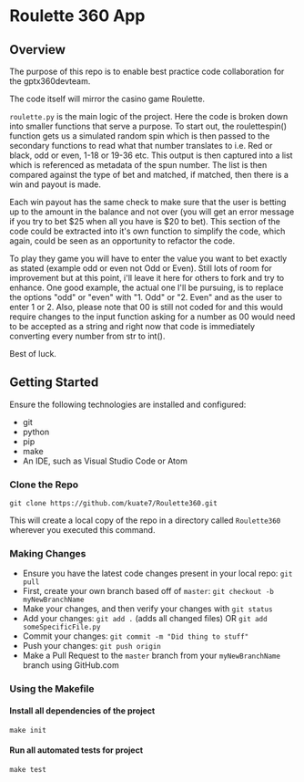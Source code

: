 # Roulette 360 App

## Overview
The purpose of this repo is to enable best practice code collaboration for the gptx360devteam.

The code itself will mirror the casino game Roulette.

`roulette.py` is the main logic of the project. Here the code is broken down into smaller functions that serve a purpose.  To start out, the roulettespin() function gets us a simulated random spin which is then passed to the secondary functions to read what that number translates to i.e. Red or black, odd or even, 1-18 or 19-36 etc.  This output is then captured into a list which is referenced as metadata of the spun number.  The list is then compared against the type of bet and matched, if matched, then there is a win and payout is made.

Each win payout has the same check to make sure that the user is betting up to the amount in the balance and not over (you will get an error message if you try to bet $25 when all you have is $20 to bet).  This section of the code could be extracted into it's own function to simplify the code, which again, could be seen as an opportunity to refactor the code.

To play they game you will have to enter the value you want to bet exactly as stated (example odd or even  not Odd or Even).  Still lots of room for improvement but at this point, i'll leave it here for others to fork and try to enhance.  One good example, the actual one I'll be pursuing, is to replace the options "odd" or "even" with "1. Odd" or "2. Even" and as the user to enter 1 or 2.    Also, please note that 00 is still not coded for and this would require changes to the input function asking for a number as 00 would need to be accepted as a string and right now that code is immediately converting every number from str to int().

Best of luck.

## Getting Started
Ensure the following technologies are installed and configured:
- git
- python
- pip
- make
- An IDE, such as Visual Studio Code or Atom

### Clone the Repo
`git clone https://github.com/kuate7/Roulette360.git`

This will create a local copy of the repo in a directory called `Roulette360`
wherever you executed this command.

### Making Changes
- Ensure you have the latest code changes present in your local repo: `git pull`
- First, create your own branch based off of `master`: `git checkout -b myNewBranchName`
- Make your changes, and then verify your changes with `git status`
- Add your changes: `git add .` (adds all changed files) OR `git add someSpecificFile.py`
- Commit your changes: `git commit -m "Did thing to stuff"`
- Push your changes: `git push origin`
- Make a Pull Request to the `master` branch from your `myNewBranchName` branch using GitHub.com

### Using the Makefile

#### Install all dependencies of the project
`make init`

#### Run all automated tests for project
`make test`
